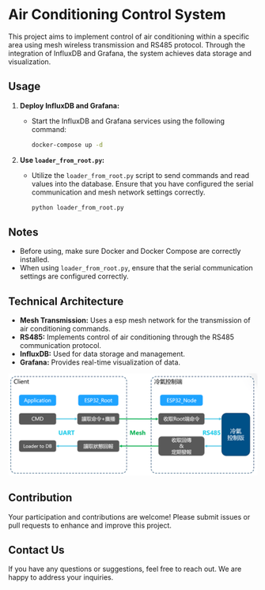 # Air Conditioning Control System

This project aims to implement control of air conditioning within a specific area using mesh wireless transmission and RS485 protocol. Through the integration of InfluxDB and Grafana, the system achieves data storage and visualization.

## Usage

1. **Deploy InfluxDB and Grafana:**
   - Start the InfluxDB and Grafana services using the following command:
     ```bash
     docker-compose up -d
     ```

2. **Use `loader_from_root.py`:**
   - Utilize the `loader_from_root.py` script to send commands and read values into the database. Ensure that you have configured the serial communication and mesh network settings correctly.
     ```bash
     python loader_from_root.py
     ```

## Notes

- Before using, make sure Docker and Docker Compose are correctly installed.
- When using `loader_from_root.py`, ensure that the serial communication settings are configured correctly.

## Technical Architecture

- **Mesh Transmission:** Uses a esp mesh network for the transmission of air conditioning commands.
- **RS485:** Implements control of air conditioning through the RS485 communication protocol.
- **InfluxDB:** Used for data storage and management.
- **Grafana:** Provides real-time visualization of data.

![](./img/framework.png)

## Contribution

Your participation and contributions are welcome! Please submit issues or pull requests to enhance and improve this project.

## Contact Us

If you have any questions or suggestions, feel free to reach out. We are happy to address your inquiries.
